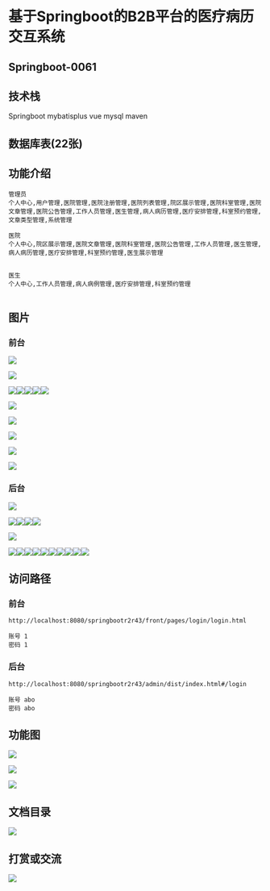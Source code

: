 # 基于Springboot的B2B平台的医疗病历交互系统

## Springboot-0061



## 技术栈

Springboot mybatisplus vue mysql maven



## 数据库表(22张)



## 功能介绍

```properties
管理员
个人中心,用户管理,医院管理,医院注册管理,医院列表管理,院区展示管理,医院科室管理,医院文章管理,医院公告管理,工作人员管理,医生管理,病人病历管理,医疗安排管理,科室预约管理,文章类型管理,系统管理

医院
个人中心,院区展示管理,医院文章管理,医院科室管理,医院公告管理,工作人员管理,医生管理,病人病历管理,医疗安排管理,科室预约管理,医生展示管理


医生
个人中心,工作人员管理,病人病例管理,医疗安排管理,科室预约管理


```



## 图片

### 前台

![](./images/1.jpg)

![](./images/2.jpg)

![](./images/3.jpg)![](./images/4.jpg)![](./images/5.jpg)![](./images/6.jpg)![](./images/7.jpg)

![](./images/8.jpg)

![](./images/9.jpg)

![](./images/10.jpg)

![](./images/11.jpg)

![](./images/12.jpg)

### 后台

![](./images/13.jpg)

![](./images/15.jpg)![](./images/16.jpg)![](./images/17.jpg)![](./images/18.jpg)

![](./images/19.jpg)

![](./images/20.jpg)![](./images/21.jpg)![](./images/22.jpg)![](./images/23.jpg)![](./images/24.jpg)![](./images/25.jpg)![](./images/26.jpg)![](./images/27.jpg)![](./images/28.jpg)![](./images/29.jpg)

## 访问路径

### 前台

```properties
http://localhost:8080/springbootr2r43/front/pages/login/login.html

账号 1
密码 1
```

### 后台

```properties
http://localhost:8080/springbootr2r43/admin/dist/index.html#/login

账号 abo
密码 abo
```





## 功能图

![](./images/gn1.jpg)

![](./images/gn2.jpg)

![](./images/gn3.jpg)

## 文档目录

![](./images/wd.jpg)



## 打赏或交流

![](./images/vx.jpg)








